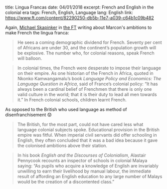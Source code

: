 title: Lingua Francas
date: 04/01/2018
excerpt: French and English in the colonial era
tags: French, English, Language
lang: English
link: https://www.ft.com/content/82290250-db5b-11e7-a039-c64b1c09b482

Again, [Michael Skapinker](https://twitter.com/@Skapinker) in [the FT](https://www.ft.com/content/82290250-db5b-11e7-a039-c64b1c09b482) writing about Marcon's ambitions to make French the lingua franca:

> He sees a coming demographic dividend for French. Seventy per cent of Africans are under 30, and the continent’s population growth will be explosive. The number who, for colonial reasons, speak French will balloon.

> In colonial times, the French were desperate to impose their language on their empire. As one historian of the French in Africa, quoted in Nkonko Kamwangamalu’s book _Language Policy and Economics: The Language Question in Africa_, said of France’s colonial policy: “It has always been a cardinal belief of Frenchmen that there is only one valid culture in the world; that it is their duty to lead all men towards it.” In French colonial schools, children learnt French.


As opposed to the British who used language as method of disenfranchisement 😟

> The British, for the most part, could not have cared less what language colonial subjects spoke. Educational provision in the British empire was fitful. When imperial civil servants did offer schooling in English, they often concluded that it was a bad idea because it gave the colonised ambitions above their station.

> In his book _English and the Discourses of Colonialism_, Alastair Pennycook recounts an inspector of schools in colonial Malaya saying: “As pupils who acquire a knowledge of English are invariably unwilling to earn their livelihood by manual labour, the immediate result of affording an English education to any large number of Malays would be the creation of a discontented class.”

